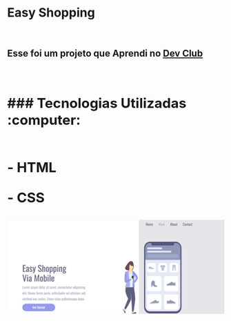 <h1>Easy Shopping</h1>
<br>
<h2>Esse foi um projeto que Aprendi no <a href="https://rodolfomori.com.br/devclub"a>Dev Club<h2><a>
<br>
  ### Tecnologias Utilizadas :computer:
<br>
<br>
 <p>- HTML</p>
 <p>- CSS</p>
 
  <img src="https://github.com/Diogo-Jardim/Easy-shopping/blob/main/img/desktop.png?raw=true">

